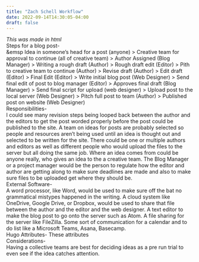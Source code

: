 ```yaml
---
title: "Zach Schell Workflow"
date: 2022-09-14T14:30:05-04:00
draft: false
---
```

<html>
<head>
<style>
</style>
</head>
<p>
<em>This was made in html</em>
</br>
Steps for a blog post-
</br>
&emsp Idea in someone’s head for a post (anyone) > Creative team for approval to continue (all of creative team) > Author Assigned (Blog Manager) > Writing a rough draft (Author) > Rough draft edit (Editor) > Pith to creative team to continue (Author) > Revise draft (Author) > Edit draft (Editor) > Final Edit (Editor) > Write initial blog post (Web Designer) > Send final edit of post to blog manager (Editor) > Approves final draft (Blog Manager) > Send final script for upload (web designer) > Upload post to the local server (Web Designer) > Pitch full post to team (Author) > Published post on website (Web Designer)
</br>
Responsibilities-
</br>
I could see many revision steps being looped back between the author and the editors to get the post worded properly before the post could be published to the site. A team on ideas for posts are probably selected so people and resources aren’t being used until an idea is thought out and selected to be written for the site. There could be one or multiple authors and editors as well as different people who would upload the files to the server but all doing the same job. Where an idea comes from could be anyone really, who gives an idea to the a creative team. The Blog Manager or a project manager would be the person to regulate how the editor and author are getting along to make sure deadlines are made and also to make sure files to be uploaded get where they should be.
</br>
External Software-
</br>
	A word processor, like Word, would be used to make sure off the bat no grammatical mistypes happened in the writing. A cloud system like OneDrive, Google Drive, or Dropbox, would be used to share that file between the author and the editor and the web designer. A text editor to make the blog post to go onto the server such as Atom. A file sharing for the server like FileZilla. Some sort of communication for a calendar and to do list like a Microsoft Teams, Asana, Basecamp.
</br>
Hugo Attributes-
  These attributes
</br>
Considerations-
</br>
	Having a collective teams are best for deciding ideas as a pre run trial to even see if the idea catches attention.
</br>

</p>
</html>
